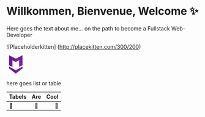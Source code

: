 # Willkommen, Bienvenue, Welcome  :sparkles:

Here goes the text about me... on the path to become a Fullstack Web-Developer

![Placeholderkitten] (http://placekitten.com/300/200)

![Logo](https://raw.githubusercontent.com/adam-p/markdown-here/master/src/common/images/icon48.png)

here goes list or table

| Tabels | Are    | Cool |
| ------ | :----: | ---: |
|  :see_no_evil: | :hear_no_evil: | :speak_no_evil: |
